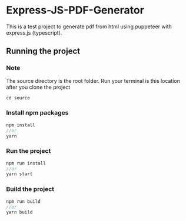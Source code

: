# Express-JS-PDF-Generator

This is a test project to generate pdf from html using puppeteer with express.js (typescript).

## Running the project


### Note
The source directory is the root folder. Run your terminal is this location after you clone the project
```js
cd source
```


### Install npm packages
```js
npm install
//or
yarn
```


### Run the project
```js
npm run install
//or
yarn start
```

### Build the project
```js
npm run build
//or
yarn build
```

